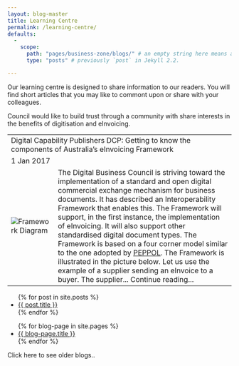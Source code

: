 ```yaml
---
layout: blog-master
title: Learning Centre
permalink: /learning-centre/
defaults:
  -
    scope:
      path: "pages/business-zone/blogs/" # an empty string here means all files in the project
      type: "posts" # previously `post` in Jekyll 2.2.

---
```


Our learning centre is designed to share information to our readers.  You will find short articles that you may like to commont upon or share with your colleagues.

Council would like to build trust through a community with share interests in the benefits of digitisation and eInvoicing.

<table>
<tr>
<td colspan="2">Digital Capability Publishers DCP: Getting to know the components of Australia’s eInvoicing Framework </td>
</tr>
<tr>
<td colspan="2">1 Jan 2017</td>
</tr>
<tr>
<td>
<img src="https://digital-business-council.github.io/images/blogs/Framework.jpg" alt="Framework Diagram" />
</td>
<td>
The Digital Business Council is striving toward the implementation of a standard and open digital commercial exchange mechanism for business documents. It has described an Interoperability Framework that enables this. The Framework will support, in the first instance, the implementation of eInvoicing. It will also support other standardised digital document types.
The Framework is based on a four corner model similar to the one adopted by <a href="http://peppol.eu">PEPPOL</a>. The Framework is illustrated in the picture below. Let us use the example of a supplier sending an eInvoice to a buyer. The supplier... 
Continue reading...
</td>
</tr>
</table>

<ul>
  {% for post in site.posts %}
    <li>
      <a href="{{ post.url }}">{{ post.title }}</a>
    </li>
  {% endfor %}
</ul>
<ul>
  {% for blog-page in site.pages %}
    <li>
      <a href="{{ blog-page.url }}">{{ blog-page.title }}</a>
    </li>
  {% endfor %}
</ul>

Click here to see older blogs..
